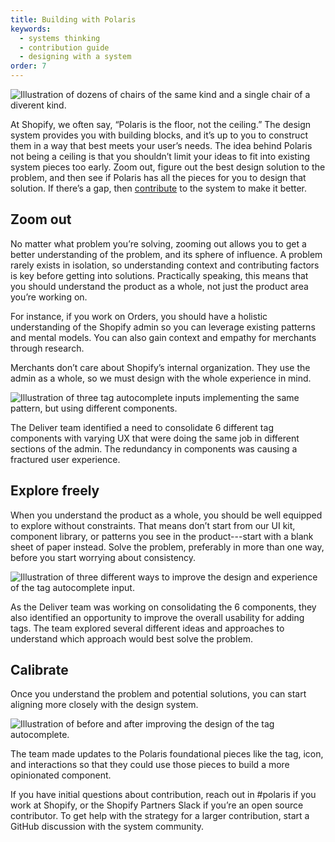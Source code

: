 ```yaml
---
title: Building with Polaris
keywords:
  - systems thinking
  - contribution guide
  - designing with a system
order: 7
---
```


![Illustration of dozens of chairs of the same kind and a single chair of a diverent kind.](/images/contributing/designing-with-a-system/01.png)

At Shopify, we often say, “Polaris is the floor, not the ceiling.” The design system provides you with building blocks, and it’s up to you to construct them in a way that best meets your user’s needs. The idea behind Polaris not being a ceiling is that you shouldn’t limit your ideas to fit into existing system pieces too early. Zoom out, figure out the best design solution to the problem, and then see if Polaris has all the pieces for you to design that solution. If there’s a gap, then [contribute](https://polaris.shopify.com/contributing) to the system to make it better.

## Zoom out

No matter what problem you’re solving, zooming out allows you to get a better understanding of the problem, and its sphere of influence. A problem rarely exists in isolation, so understanding context and contributing factors is key before getting into solutions. Practically speaking, this means that you should understand the product as a whole, not just the product area you’re working on.

For instance, if you work on Orders, you should have a holistic understanding of the Shopify admin so you can leverage existing patterns and mental models. You can also gain context and empathy for merchants through research.

Merchants don’t care about Shopify’s internal organization. They use the admin as a whole, so we must design with the whole experience in mind.

![Illustration of three tag autocomplete inputs implementing the same pattern, but using different components.](/images/contributing/designing-with-a-system/02.png)

The Deliver team identified a need to consolidate 6 different tag components with varying UX that were doing the same job in different sections of the admin. The redundancy in components was causing a fractured user experience.

## Explore freely

When you understand the product as a whole, you should be well equipped to explore without constraints. That means don’t start from our UI kit, component library, or patterns you see in the product---start with a blank sheet of paper instead. Solve the problem, preferably in more than one way, before you start worrying about consistency.

![Illustration of three different ways to improve the design and experience of the tag autocomplete input.](/images/contributing/designing-with-a-system/03.png)

As the Deliver team was working on consolidating the 6 components, they also identified an opportunity to improve the overall usability for adding tags. The team explored several different ideas and approaches to understand which approach would best solve the problem.

## Calibrate

Once you understand the problem and potential solutions, you can start aligning more closely with the design system.

![Illustration of before and after improving the design of the tag autocomplete.](/images/contributing/designing-with-a-system/04.png)

The team made updates to the Polaris foundational pieces like the tag, icon, and interactions so that they could use those pieces to build a more opinionated component.

If you have initial questions about contribution, reach out in #polaris if you work at Shopify, or the Shopify Partners Slack if you’re an open source contributor. To get help with the strategy for a larger contribution, start a GitHub discussion with the system community.
